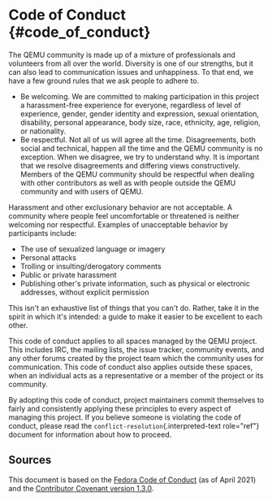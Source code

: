 # Code of Conduct {#code_of_conduct}

The QEMU community is made up of a mixture of professionals and
volunteers from all over the world. Diversity is one of our strengths,
but it can also lead to communication issues and unhappiness. To that
end, we have a few ground rules that we ask people to adhere to.

-   Be welcoming. We are committed to making participation in this
    project a harassment-free experience for everyone, regardless of
    level of experience, gender, gender identity and expression, sexual
    orientation, disability, personal appearance, body size, race,
    ethnicity, age, religion, or nationality.
-   Be respectful. Not all of us will agree all the time. Disagreements,
    both social and technical, happen all the time and the QEMU
    community is no exception. When we disagree, we try to understand
    why. It is important that we resolve disagreements and differing
    views constructively. Members of the QEMU community should be
    respectful when dealing with other contributors as well as with
    people outside the QEMU community and with users of QEMU.

Harassment and other exclusionary behavior are not acceptable. A
community where people feel uncomfortable or threatened is neither
welcoming nor respectful. Examples of unacceptable behavior by
participants include:

-   The use of sexualized language or imagery
-   Personal attacks
-   Trolling or insulting/derogatory comments
-   Public or private harassment
-   Publishing other\'s private information, such as physical or
    electronic addresses, without explicit permission

This isn\'t an exhaustive list of things that you can\'t do. Rather,
take it in the spirit in which it\'s intended: a guide to make it easier
to be excellent to each other.

This code of conduct applies to all spaces managed by the QEMU project.
This includes IRC, the mailing lists, the issue tracker, community
events, and any other forums created by the project team which the
community uses for communication. This code of conduct also applies
outside these spaces, when an individual acts as a representative or a
member of the project or its community.

By adopting this code of conduct, project maintainers commit themselves
to fairly and consistently applying these principles to every aspect of
managing this project. If you believe someone is violating the code of
conduct, please read the `conflict-resolution`{.interpreted-text
role="ref"} document for information about how to proceed.

## Sources

This document is based on the [Fedora Code of
Conduct](http://web.archive.org/web/20210429132536/https://docs.fedoraproject.org/en-US/project/code-of-conduct/)
(as of April 2021) and the [Contributor Covenant version
1.3.0](https://www.contributor-covenant.org/version/1/3/0/code-of-conduct/).
